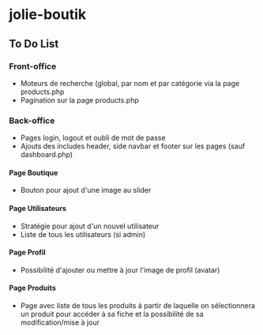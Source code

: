 # jolie-boutik

## To Do List

### Front-office
- Moteurs de recherche (global, par nom et par catégorie via la page products.php
- Pagination sur la page products.php

### Back-office
- Pages login, logout et oubli de mot de passe
- Ajouts des includes header, side navbar et footer sur les pages (sauf dashboard.php)

#### Page Boutique
- Bouton pour ajout d'une image au slider

#### Page Utilisateurs
- Stratégie pour ajout d'un nouvel utilisateur
- Liste de tous les utilisateurs (si admin)

#### Page Profil
- Possibilité d'ajouter ou mettre à jour l'image de profil (avatar)

#### Page Produits
- Page avec liste de tous les produits à partir de laquelle on sélectionnera un produit pour accéder à sa fiche et la possibilité de sa modification/mise à jour
